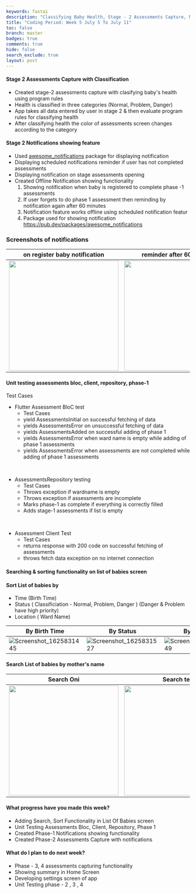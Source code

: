 ```yaml
---
keywords: fastai
description: "Classifying Baby Health, Stage - 2 Assessments Capture, Notifications showing feature, Unit testing phase - 1, Search/Sort list of babies screen"
title: "Coding Period: Week 5 July 5 To July 11"
toc: false
branch: master
badges: true
comments: true
hide: false
search_exclude: true
layout: post
---
```


#### Stage 2 Assessments Capture with Classification

- Created stage-2 assessments capture with clasifying baby's health using program rules
- Health is classified in three categories (Normal, Problem, Danger)
- App takes all data entered by user in stage 2 & then evaluate program rules for classifying health
- After classifying health the color of assessments screen changes according to the category



#### Stage 2 Notifications showing feature

- Used [awesome_notifications](https://pub.dev/packages/awesome_notifications) package for displaying notification
- Displaying scheduled notifications reminder if user has not completed assessments
- Displaying notification on stage assessments opening
- Created Offline Notification showing functionality
   1. Showing notification when baby is registered to complete phase -1  assessments
   2. If user forgets to do phase 1 assessment then reminding by notification again after 60 minutes
   3. Notification feature works offline using scheduled notification featur
   4. Package used for showing notification https://pub.dev/packages/awesome_notifications


### Screenshots of notifications

<table  style="width:100%">
<thead>
<tr>
<th>on register baby notification</th>
<th>reminder after 60 minutes</th>
<th>reminder after 60 minutes</th>
</tr>
</thead>
<tbody>
<tr>
<td><img src="https://gitlab.com/librehealth/incubating-projects/mhbs/lh-mhbs-eceb/uploads/494aaa7f344e5e1bf33d0014ad4056d5/Screenshot_1625675204.png" width="300"></td>
<td><img src="https://gitlab.com/librehealth/incubating-projects/mhbs/lh-mhbs-eceb/uploads/ff8b3c74f1478fcce18f16830c6c3689/Screenshot_1625674080.png" width="300"></td>
<td><img src="https://gitlab.com/librehealth/incubating-projects/mhbs/lh-mhbs-eceb/uploads/cf060d2501960c3aa0b6a9dbaa7fb953/Screenshot_1625674090.png" width="300"></td>
</tr>
</tbody>
</table>


#### Unit testing assessments bloc, client, repository, phase-1
Test Cases 

* Flutter Assessment BloC test
   * Test Cases
   * yield AssessmentsInitial on successful fetching of data
   * yields AssessmentsError on unsuccessful fetching of data
   * yields AssessmentsAdded on successful adding of phase 1
   * yields AssessmentsError when ward name is empty while adding of phase 1 assessments
   * yields AssessmentsError when assessments are not completed while adding of phase 1 assessments
<br>

* AssessmentsRepository testing
  * Test Cases
  * Throws exception if wardname is empty
  * Throws exception if assessments are incomplete
  * Marks phase-1 as complete if everything is correctly filled
  * Adds stage-1 assessments if list is empty
<br>

* Assessment Client Test
  * Test Cases
  * returns response with 200 code on successful fetching of assessments
  * throws fetch data exception on no internet connection



#### Searching & sorting functionality on list of babies screen

#### Sort List of babies by
   * Time (Birth Time) 
   * Status ( Classificiation - Normal, Problem, Danger ) (Danger & Problem have high priority)
   * Location ( Ward Name)




| By Birth Time| By Status |  By Location |
| ------ | ------ | ------ |
| ![Screenshot_1625831445](https://gitlab.com/librehealth/incubating-projects/mhbs/lh-mhbs-eceb/uploads/fc83bc45c8d404a4dd52adeb89377f93/Screenshot_1625831445.png)| ![Screenshot_1625831527](https://gitlab.com/librehealth/incubating-projects/mhbs/lh-mhbs-eceb/uploads/ee65c0679d6c38b6ad4d9904be912437/Screenshot_1625831527.png)| ![Screenshot_1625831549](https://gitlab.com/librehealth/incubating-projects/mhbs/lh-mhbs-eceb/uploads/ea78d27d5a92f6cddbba69be7720eb9e/Screenshot_1625831549.png)|

#### Search List of babies by mother's name



| Search Oni| Search test |
| ------ | ------ |
| <img src="https://gitlab.com/librehealth/incubating-projects/mhbs/lh-mhbs-eceb/uploads/48bbcab698dbc6610f1556f6c41b2cd5/Screenshot_1625831565.png" width="300">| <img src="https://gitlab.com/librehealth/incubating-projects/mhbs/lh-mhbs-eceb/uploads/65c9af1c4bc3a95455b5eade5abfdda1/Screenshot_1625831575.png" width="300">|


#### What progress have you made this week?

* Adding Search, Sort Functionality in List Of Babies screen  
* Unit Testing Assessments Bloc, Client, Repository, Phase 1
* Created Phase-1 Notifications showing functionality
* Created Phase-2 Assessments Capture with notifications 

#### What do I plan to do next week?

* Phase - 3, 4  assessments capturing functionality
* Showing summary in Home Screen
* Developing settings screen of app
* Unit Testing phase - 2 , 3 , 4
